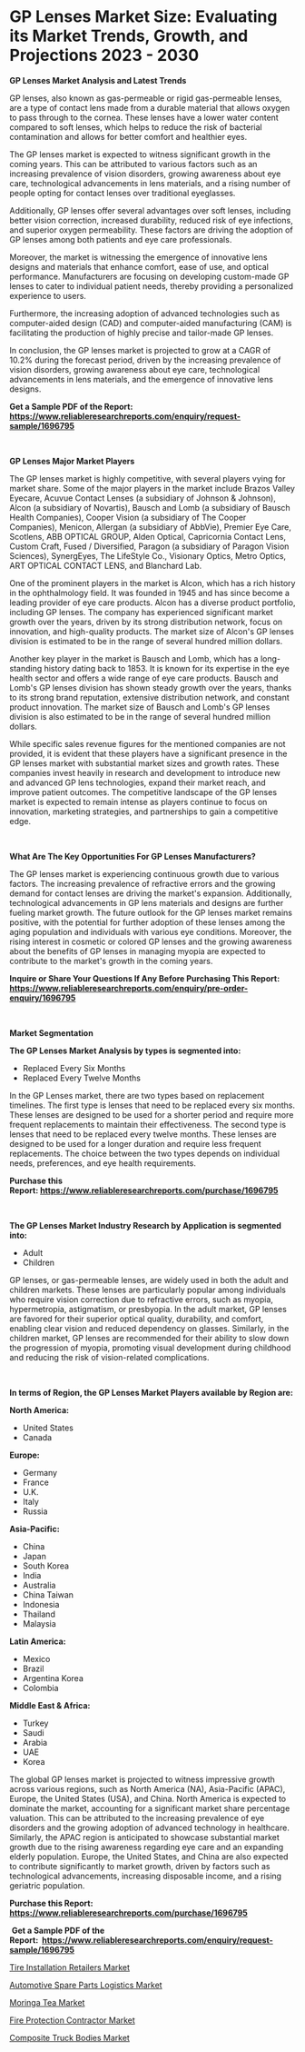<p><h1>GP Lenses Market Size: Evaluating its Market Trends, Growth, and Projections 2023 - 2030</h1></p><p><strong>GP Lenses Market Analysis and Latest Trends</strong></p>
<p><p>GP lenses, also known as gas-permeable or rigid gas-permeable lenses, are a type of contact lens made from a durable material that allows oxygen to pass through to the cornea. These lenses have a lower water content compared to soft lenses, which helps to reduce the risk of bacterial contamination and allows for better comfort and healthier eyes.</p><p>The GP lenses market is expected to witness significant growth in the coming years. This can be attributed to various factors such as an increasing prevalence of vision disorders, growing awareness about eye care, technological advancements in lens materials, and a rising number of people opting for contact lenses over traditional eyeglasses.</p><p>Additionally, GP lenses offer several advantages over soft lenses, including better vision correction, increased durability, reduced risk of eye infections, and superior oxygen permeability. These factors are driving the adoption of GP lenses among both patients and eye care professionals.</p><p>Moreover, the market is witnessing the emergence of innovative lens designs and materials that enhance comfort, ease of use, and optical performance. Manufacturers are focusing on developing custom-made GP lenses to cater to individual patient needs, thereby providing a personalized experience to users.</p><p>Furthermore, the increasing adoption of advanced technologies such as computer-aided design (CAD) and computer-aided manufacturing (CAM) is facilitating the production of highly precise and tailor-made GP lenses.</p><p>In conclusion, the GP lenses market is projected to grow at a CAGR of 10.2% during the forecast period, driven by the increasing prevalence of vision disorders, growing awareness about eye care, technological advancements in lens materials, and the emergence of innovative lens designs.</p></p>
<p><strong>Get a Sample PDF of the Report:&nbsp; <a href="https://www.reliableresearchreports.com/enquiry/request-sample/1696795">https://www.reliableresearchreports.com/enquiry/request-sample/1696795</a></strong></p>
<p>&nbsp;</p>
<p><strong>GP Lenses Major Market Players</strong></p>
<p><p>The GP lenses market is highly competitive, with several players vying for market share. Some of the major players in the market include Brazos Valley Eyecare, Acuvue Contact Lenses (a subsidiary of Johnson & Johnson), Alcon (a subsidiary of Novartis), Bausch and Lomb (a subsidiary of Bausch Health Companies), Cooper Vision (a subsidiary of The Cooper Companies), Menicon, Allergan (a subsidiary of AbbVie), Premier Eye Care, Scotlens, ABB OPTICAL GROUP, Alden Optical, Capricornia Contact Lens, Custom Craft, Fused / Diversified, Paragon (a subsidiary of Paragon Vision Sciences), SynergEyes, The LifeStyle Co., Visionary Optics, Metro Optics, ART OPTICAL CONTACT LENS, and Blanchard Lab.</p><p>One of the prominent players in the market is Alcon, which has a rich history in the ophthalmology field. It was founded in 1945 and has since become a leading provider of eye care products. Alcon has a diverse product portfolio, including GP lenses. The company has experienced significant market growth over the years, driven by its strong distribution network, focus on innovation, and high-quality products. The market size of Alcon's GP lenses division is estimated to be in the range of several hundred million dollars.</p><p>Another key player in the market is Bausch and Lomb, which has a long-standing history dating back to 1853. It is known for its expertise in the eye health sector and offers a wide range of eye care products. Bausch and Lomb's GP lenses division has shown steady growth over the years, thanks to its strong brand reputation, extensive distribution network, and constant product innovation. The market size of Bausch and Lomb's GP lenses division is also estimated to be in the range of several hundred million dollars.</p><p>While specific sales revenue figures for the mentioned companies are not provided, it is evident that these players have a significant presence in the GP lenses market with substantial market sizes and growth rates. These companies invest heavily in research and development to introduce new and advanced GP lens technologies, expand their market reach, and improve patient outcomes. The competitive landscape of the GP lenses market is expected to remain intense as players continue to focus on innovation, marketing strategies, and partnerships to gain a competitive edge.</p></p>
<p>&nbsp;</p>
<p><strong>What Are The Key Opportunities For GP Lenses Manufacturers?</strong></p>
<p><p>The GP lenses market is experiencing continuous growth due to various factors. The increasing prevalence of refractive errors and the growing demand for contact lenses are driving the market's expansion. Additionally, technological advancements in GP lens materials and designs are further fueling market growth. The future outlook for the GP lenses market remains positive, with the potential for further adoption of these lenses among the aging population and individuals with various eye conditions. Moreover, the rising interest in cosmetic or colored GP lenses and the growing awareness about the benefits of GP lenses in managing myopia are expected to contribute to the market's growth in the coming years.</p></p>
<p><strong>Inquire or Share Your Questions If Any Before Purchasing This Report: <a href="https://www.reliableresearchreports.com/enquiry/pre-order-enquiry/1696795">https://www.reliableresearchreports.com/enquiry/pre-order-enquiry/1696795</a></strong></p>
<p>&nbsp;</p>
<p><strong>Market Segmentation</strong></p>
<p><strong>The GP Lenses Market Analysis by types is segmented into:</strong></p>
<p><ul><li>Replaced Every Six Months</li><li>Replaced Every Twelve Months</li></ul></p>
<p><p>In the GP Lenses market, there are two types based on replacement timelines. The first type is lenses that need to be replaced every six months. These lenses are designed to be used for a shorter period and require more frequent replacements to maintain their effectiveness. The second type is lenses that need to be replaced every twelve months. These lenses are designed to be used for a longer duration and require less frequent replacements. The choice between the two types depends on individual needs, preferences, and eye health requirements.</p></p>
<p><strong>Purchase this Report:&nbsp;<a href="https://www.reliableresearchreports.com/purchase/1696795">https://www.reliableresearchreports.com/purchase/1696795</a></strong></p>
<p>&nbsp;</p>
<p><strong>The GP Lenses Market Industry Research by Application is segmented into:</strong></p>
<p><ul><li>Adult</li><li>Children</li></ul></p>
<p><p>GP lenses, or gas-permeable lenses, are widely used in both the adult and children markets. These lenses are particularly popular among individuals who require vision correction due to refractive errors, such as myopia, hypermetropia, astigmatism, or presbyopia. In the adult market, GP lenses are favored for their superior optical quality, durability, and comfort, enabling clear vision and reduced dependency on glasses. Similarly, in the children market, GP lenses are recommended for their ability to slow down the progression of myopia, promoting visual development during childhood and reducing the risk of vision-related complications.</p></p>
<p>&nbsp;</p>
<p><strong>In terms of Region, the GP Lenses Market Players available by Region are:</strong></p>
<p>
    <p> <strong> North America: </strong>
        <ul>
            <li>United States</li>
            <li>Canada</li>
        </ul>
        </p> 
    <p> <strong> Europe: </strong>
        <ul>
            <li>Germany</li>
            <li>France</li>
            <li>U.K.</li>
            <li>Italy</li>
            <li>Russia</li>
        </ul>
        </p> 
    <p> <strong> Asia-Pacific: </strong>
        <ul>
            <li>China</li>
            <li>Japan</li>
            <li>South Korea</li>
            <li>India</li>
            <li>Australia</li>
            <li>China Taiwan</li>
            <li>Indonesia</li>
            <li>Thailand</li>
            <li>Malaysia</li>
        </ul>
        </p> 
    <p> <strong> Latin America: </strong>
        <ul>
            <li>Mexico</li>
            <li>Brazil</li>
            <li>Argentina Korea</li>
            <li>Colombia</li>
        </ul>
        </p> 
    <p> <strong> Middle East & Africa: </strong>
        <ul>
            <li>Turkey</li>
            <li>Saudi</li>
            <li>Arabia</li>
            <li>UAE</li>
            <li>Korea</li>
        </ul>
    </p>
    </p>
<p><p>The global GP lenses market is projected to witness impressive growth across various regions, such as North America (NA), Asia-Pacific (APAC), Europe, the United States (USA), and China. North America is expected to dominate the market, accounting for a significant market share percentage valuation. This can be attributed to the increasing prevalence of eye disorders and the growing adoption of advanced technology in healthcare. Similarly, the APAC region is anticipated to showcase substantial market growth due to the rising awareness regarding eye care and an expanding elderly population. Europe, the United States, and China are also expected to contribute significantly to market growth, driven by factors such as technological advancements, increasing disposable income, and a rising geriatric population.</p></p>
<p><strong>Purchase this Report: <a href="https://www.reliableresearchreports.com/purchase/1696795">https://www.reliableresearchreports.com/purchase/1696795</a></strong></p>
<p>&nbsp;<strong>Get a Sample PDF of the Report:&nbsp;&nbsp;<a href="https://www.reliableresearchreports.com/enquiry/request-sample/1696795">https://www.reliableresearchreports.com/enquiry/request-sample/1696795</a></strong></p>
<p><strong></strong></p>
<p><p><a href="https://www.linkedin.com/pulse/tire-installation-retailers-market-size-share-global-dlnzc/">Tire Installation Retailers Market</a></p><p><a href="https://www.linkedin.com/pulse/automotive-spare-parts-logistics-market-size-2023--mzddc/">Automotive Spare Parts Logistics Market</a></p><p><a href="https://medium.com/@theomorar2000/moringa-tea-market-insights-into-market-cagr-market-trends-and-growth-strategies-03b12981e2c5">Moringa Tea Market</a></p><p><a href="https://github.com/dringals/Market-Research-Report-List-1/blob/main/fire-protection-contractor-market.md">Fire Protection Contractor Market</a></p><p><a href="https://github.com/Paul14Anderson63/Market-Research-Report-List-1/blob/main/composite-truck-bodies-market.md">Composite Truck Bodies Market</a></p></p>
